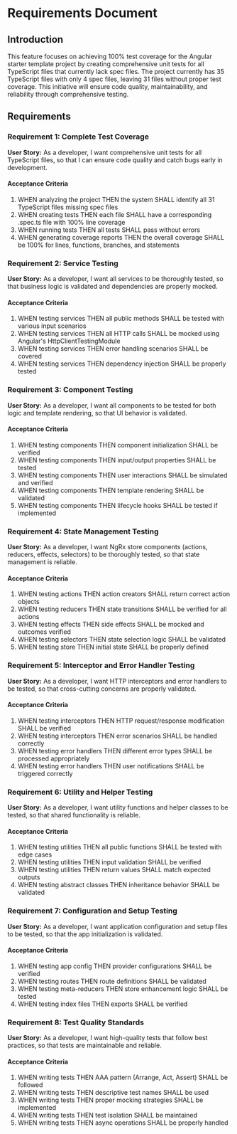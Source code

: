 # Requirements Document

## Introduction

This feature focuses on achieving 100% test coverage for the Angular starter template project by creating comprehensive unit tests for all TypeScript files that currently lack spec files. The project currently has 35 TypeScript files with only 4 spec files, leaving 31 files without proper test coverage. This initiative will ensure code quality, maintainability, and reliability through comprehensive testing.

## Requirements

### Requirement 1: Complete Test Coverage

**User Story:** As a developer, I want comprehensive unit tests for all TypeScript files, so that I can ensure code quality and catch bugs early in development.

#### Acceptance Criteria

1. WHEN analyzing the project THEN the system SHALL identify all 31 TypeScript files missing spec files
2. WHEN creating tests THEN each file SHALL have a corresponding .spec.ts file with 100% line coverage
3. WHEN running tests THEN all tests SHALL pass without errors
4. WHEN generating coverage reports THEN the overall coverage SHALL be 100% for lines, functions, branches, and statements

### Requirement 2: Service Testing

**User Story:** As a developer, I want all services to be thoroughly tested, so that business logic is validated and dependencies are properly mocked.

#### Acceptance Criteria

1. WHEN testing services THEN all public methods SHALL be tested with various input scenarios
2. WHEN testing services THEN all HTTP calls SHALL be mocked using Angular's HttpClientTestingModule
3. WHEN testing services THEN error handling scenarios SHALL be covered
4. WHEN testing services THEN dependency injection SHALL be properly tested

### Requirement 3: Component Testing

**User Story:** As a developer, I want all components to be tested for both logic and template rendering, so that UI behavior is validated.

#### Acceptance Criteria

1. WHEN testing components THEN component initialization SHALL be verified
2. WHEN testing components THEN input/output properties SHALL be tested
3. WHEN testing components THEN user interactions SHALL be simulated and verified
4. WHEN testing components THEN template rendering SHALL be validated
5. WHEN testing components THEN lifecycle hooks SHALL be tested if implemented

### Requirement 4: State Management Testing

**User Story:** As a developer, I want NgRx store components (actions, reducers, effects, selectors) to be thoroughly tested, so that state management is reliable.

#### Acceptance Criteria

1. WHEN testing actions THEN action creators SHALL return correct action objects
2. WHEN testing reducers THEN state transitions SHALL be verified for all actions
3. WHEN testing effects THEN side effects SHALL be mocked and outcomes verified
4. WHEN testing selectors THEN state selection logic SHALL be validated
5. WHEN testing store THEN initial state SHALL be properly defined

### Requirement 5: Interceptor and Error Handler Testing

**User Story:** As a developer, I want HTTP interceptors and error handlers to be tested, so that cross-cutting concerns are properly validated.

#### Acceptance Criteria

1. WHEN testing interceptors THEN HTTP request/response modification SHALL be verified
2. WHEN testing interceptors THEN error scenarios SHALL be handled correctly
3. WHEN testing error handlers THEN different error types SHALL be processed appropriately
4. WHEN testing error handlers THEN user notifications SHALL be triggered correctly

### Requirement 6: Utility and Helper Testing

**User Story:** As a developer, I want utility functions and helper classes to be tested, so that shared functionality is reliable.

#### Acceptance Criteria

1. WHEN testing utilities THEN all public functions SHALL be tested with edge cases
2. WHEN testing utilities THEN input validation SHALL be verified
3. WHEN testing utilities THEN return values SHALL match expected outputs
4. WHEN testing abstract classes THEN inheritance behavior SHALL be validated

### Requirement 7: Configuration and Setup Testing

**User Story:** As a developer, I want application configuration and setup files to be tested, so that the app initialization is validated.

#### Acceptance Criteria

1. WHEN testing app config THEN provider configurations SHALL be verified
2. WHEN testing routes THEN route definitions SHALL be validated
3. WHEN testing meta-reducers THEN store enhancement logic SHALL be tested
4. WHEN testing index files THEN exports SHALL be verified

### Requirement 8: Test Quality Standards

**User Story:** As a developer, I want high-quality tests that follow best practices, so that tests are maintainable and reliable.

#### Acceptance Criteria

1. WHEN writing tests THEN AAA pattern (Arrange, Act, Assert) SHALL be followed
2. WHEN writing tests THEN descriptive test names SHALL be used
3. WHEN writing tests THEN proper mocking strategies SHALL be implemented
4. WHEN writing tests THEN test isolation SHALL be maintained
5. WHEN writing tests THEN async operations SHALL be properly handled
